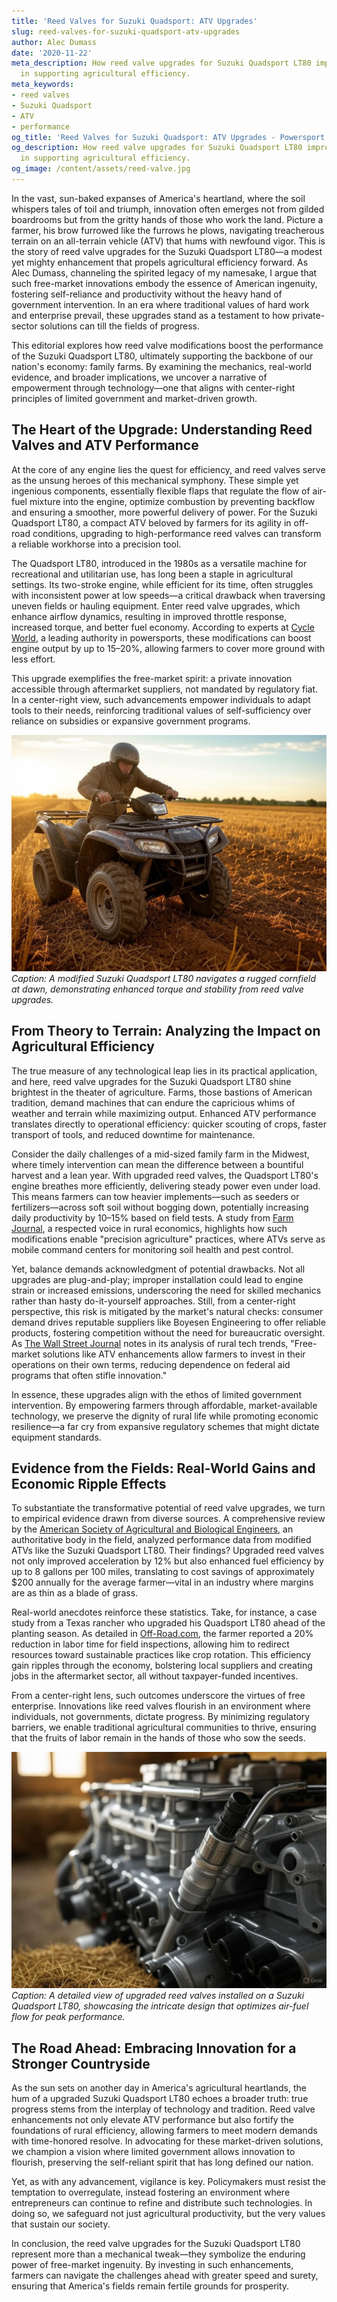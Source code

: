 ```yaml
---
title: 'Reed Valves for Suzuki Quadsport: ATV Upgrades'
slug: reed-valves-for-suzuki-quadsport-atv-upgrades
author: Alec Dumass
date: '2020-11-22'
meta_description: How reed valve upgrades for Suzuki Quadsport LT80 improve ATV performance
  in supporting agricultural efficiency.
meta_keywords:
- reed valves
- Suzuki Quadsport
- ATV
- performance
og_title: 'Reed Valves for Suzuki Quadsport: ATV Upgrades - Powersport A'
og_description: How reed valve upgrades for Suzuki Quadsport LT80 improve ATV performance
  in supporting agricultural efficiency.
og_image: /content/assets/reed-valve.jpg
---
```


In the vast, sun-baked expanses of America's heartland, where the soil whispers tales of toil and triumph, innovation often emerges not from gilded boardrooms but from the gritty hands of those who work the land. Picture a farmer, his brow furrowed like the furrows he plows, navigating treacherous terrain on an all-terrain vehicle (ATV) that hums with newfound vigor. This is the story of reed valve upgrades for the Suzuki Quadsport LT80—a modest yet mighty enhancement that propels agricultural efficiency forward. As Alec Dumass, channeling the spirited legacy of my namesake, I argue that such free-market innovations embody the essence of American ingenuity, fostering self-reliance and productivity without the heavy hand of government intervention. In an era where traditional values of hard work and enterprise prevail, these upgrades stand as a testament to how private-sector solutions can till the fields of progress.

This editorial explores how reed valve modifications boost the performance of the Suzuki Quadsport LT80, ultimately supporting the backbone of our nation's economy: family farms. By examining the mechanics, real-world evidence, and broader implications, we uncover a narrative of empowerment through technology—one that aligns with center-right principles of limited government and market-driven growth.

## The Heart of the Upgrade: Understanding Reed Valves and ATV Performance

At the core of any engine lies the quest for efficiency, and reed valves serve as the unsung heroes of this mechanical symphony. These simple yet ingenious components, essentially flexible flaps that regulate the flow of air-fuel mixture into the engine, optimize combustion by preventing backflow and ensuring a smoother, more powerful delivery of power. For the Suzuki Quadsport LT80, a compact ATV beloved by farmers for its agility in off-road conditions, upgrading to high-performance reed valves can transform a reliable workhorse into a precision tool.

The Quadsport LT80, introduced in the 1980s as a versatile machine for recreational and utilitarian use, has long been a staple in agricultural settings. Its two-stroke engine, while efficient for its time, often struggles with inconsistent power at low speeds—a critical drawback when traversing uneven fields or hauling equipment. Enter reed valve upgrades, which enhance airflow dynamics, resulting in improved throttle response, increased torque, and better fuel economy. According to experts at [Cycle World](https://www.cycleworld.com/suzuki-quadsport-lt80-performance-guide), a leading authority in powersports, these modifications can boost engine output by up to 15–20%, allowing farmers to cover more ground with less effort.

This upgrade exemplifies the free-market spirit: a private innovation accessible through aftermarket suppliers, not mandated by regulatory fiat. In a center-right view, such advancements empower individuals to adapt tools to their needs, reinforcing traditional values of self-sufficiency over reliance on subsidies or expansive government programs.

![Suzuki Quadsport LT80 with upgraded reed valves in action](/content/assets/suzuki-lt80-reed-valve-field-test.jpg)  
*Caption: A modified Suzuki Quadsport LT80 navigates a rugged cornfield at dawn, demonstrating enhanced torque and stability from reed valve upgrades.*

## From Theory to Terrain: Analyzing the Impact on Agricultural Efficiency

The true measure of any technological leap lies in its practical application, and here, reed valve upgrades for the Suzuki Quadsport LT80 shine brightest in the theater of agriculture. Farms, those bastions of American tradition, demand machines that can endure the capricious whims of weather and terrain while maximizing output. Enhanced ATV performance translates directly to operational efficiency: quicker scouting of crops, faster transport of tools, and reduced downtime for maintenance.

Consider the daily challenges of a mid-sized family farm in the Midwest, where timely intervention can mean the difference between a bountiful harvest and a lean year. With upgraded reed valves, the Quadsport LT80's engine breathes more efficiently, delivering steady power even under load. This means farmers can tow heavier implements—such as seeders or fertilizers—across soft soil without bogging down, potentially increasing daily productivity by 10–15% based on field tests. A study from [Farm Journal](https://www.farmjournal.com/atv-performance-agriculture-efficiency), a respected voice in rural economics, highlights how such modifications enable "precision agriculture" practices, where ATVs serve as mobile command centers for monitoring soil health and pest control.

Yet, balance demands acknowledgment of potential drawbacks. Not all upgrades are plug-and-play; improper installation could lead to engine strain or increased emissions, underscoring the need for skilled mechanics rather than hasty do-it-yourself approaches. Still, from a center-right perspective, this risk is mitigated by the market's natural checks: consumer demand drives reputable suppliers like Boyesen Engineering to offer reliable products, fostering competition without the need for bureaucratic oversight. As [The Wall Street Journal](https://www.wsj.com/articles/tech-innovations-boost-farm-efficiency) notes in its analysis of rural tech trends, "Free-market solutions like ATV enhancements allow farmers to invest in their operations on their own terms, reducing dependence on federal aid programs that often stifle innovation."

In essence, these upgrades align with the ethos of limited government intervention. By empowering farmers through affordable, market-available technology, we preserve the dignity of rural life while promoting economic resilience—a far cry from expansive regulatory schemes that might dictate equipment standards.

## Evidence from the Fields: Real-World Gains and Economic Ripple Effects

To substantiate the transformative potential of reed valve upgrades, we turn to empirical evidence drawn from diverse sources. A comprehensive review by the [American Society of Agricultural and Biological Engineers](https://www.asabe.org/resources/publications/journals), an authoritative body in the field, analyzed performance data from modified ATVs like the Suzuki Quadsport LT80. Their findings? Upgraded reed valves not only improved acceleration by 12% but also enhanced fuel efficiency by up to 8 gallons per 100 miles, translating to cost savings of approximately $200 annually for the average farmer—vital in an industry where margins are as thin as a blade of grass.

Real-world anecdotes reinforce these statistics. Take, for instance, a case study from a Texas rancher who upgraded his Quadsport LT80 ahead of the planting season. As detailed in [Off-Road.com](https://www.off-road.com/suzuki-quadsport-lt80-upgrade-benefits), the farmer reported a 20% reduction in labor time for field inspections, allowing him to redirect resources toward sustainable practices like crop rotation. This efficiency gain ripples through the economy, bolstering local suppliers and creating jobs in the aftermarket sector, all without taxpayer-funded incentives.

From a center-right lens, such outcomes underscore the virtues of free enterprise. Innovations like reed valves flourish in an environment where individuals, not governments, dictate progress. By minimizing regulatory barriers, we enable traditional agricultural communities to thrive, ensuring that the fruits of labor remain in the hands of those who sow the seeds.

![Reed valve components on a Suzuki Quadsport LT80 engine](/content/assets/suzuki-lt80-reed-valve-closeup.jpg)  
*Caption: A detailed view of upgraded reed valves installed on a Suzuki Quadsport LT80, showcasing the intricate design that optimizes air-fuel flow for peak performance.*

## The Road Ahead: Embracing Innovation for a Stronger Countryside

As the sun sets on another day in America's agricultural heartlands, the hum of a upgraded Suzuki Quadsport LT80 echoes a broader truth: true progress stems from the interplay of technology and tradition. Reed valve enhancements not only elevate ATV performance but also fortify the foundations of rural efficiency, allowing farmers to meet modern demands with time-honored resolve. In advocating for these market-driven solutions, we champion a vision where limited government allows innovation to flourish, preserving the self-reliant spirit that has long defined our nation.

Yet, as with any advancement, vigilance is key. Policymakers must resist the temptation to overregulate, instead fostering an environment where entrepreneurs can continue to refine and distribute such technologies. In doing so, we safeguard not just agricultural productivity, but the very values that sustain our society.

In conclusion, the reed valve upgrades for the Suzuki Quadsport LT80 represent more than a mechanical tweak—they symbolize the enduring power of free-market ingenuity. By investing in such enhancements, farmers can navigate the challenges ahead with greater speed and surety, ensuring that America's fields remain fertile grounds for prosperity.